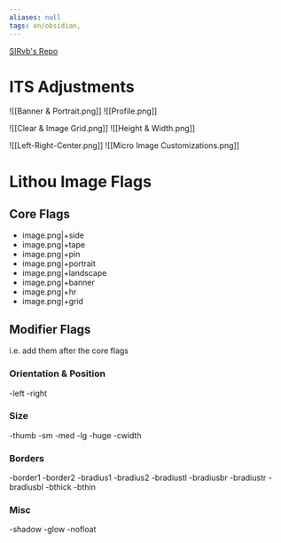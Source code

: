 ```yaml
---
aliases: null
tags: on/obsidian,
---
```

[SIRvb's Repo](https://github.com/SlRvb/Obsidian--ITS-Theme#ii-attributes)

# ITS Adjustments
![[Banner & Portrait.png]]
![[Profile.png]]

![[Clear & Image Grid.png]]
![[Height & Width.png]]

![[Left-Right-Center.png]]
![[Micro Image Customizations.png]]
# Lithou Image Flags
## Core Flags
- image.png|+side
- image.png|+tape
- image.png|+pin
- image.png|+portrait
- image.png|+landscape
- image.png|+banner
- image.png|+hr
- image.png|+grid

## Modifier Flags
i.e. add them after the core flags
### Orientation & Position
-left
-right
### Size
-thumb
-sm
-med
-lg
-huge
-cwidth
### Borders
-border1
-border2
-bradius1
-bradius2
-bradiustl
-bradiusbr
-bradiustr
-bradiusbl
-bthick
-bthin
### Misc
-shadow
-glow
-nofloat